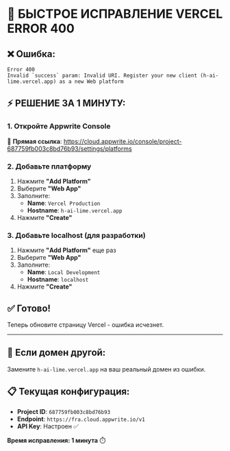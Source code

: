 # 🚨 БЫСТРОЕ ИСПРАВЛЕНИЕ VERCEL ERROR 400

## ❌ Ошибка:
```
Error 400
Invalid `success` param: Invalid URI. Register your new client (h-ai-lime.vercel.app) as a new Web platform
```

## ⚡ РЕШЕНИЕ ЗА 1 МИНУТУ:

### 1. Откройте Appwrite Console
🔗 **Прямая ссылка**: https://cloud.appwrite.io/console/project-687759fb003c8bd76b93/settings/platforms

### 2. Добавьте платформу
1. Нажмите **"Add Platform"**
2. Выберите **"Web App"**
3. Заполните:
   - **Name**: `Vercel Production`
   - **Hostname**: `h-ai-lime.vercel.app`
4. Нажмите **"Create"**

### 3. Добавьте localhost (для разработки)
1. Нажмите **"Add Platform"** еще раз
2. Выберите **"Web App"**
3. Заполните:
   - **Name**: `Local Development`
   - **Hostname**: `localhost`
4. Нажмите **"Create"**

## ✅ Готово!
Теперь обновите страницу Vercel - ошибка исчезнет.

---

## 🔧 Если домен другой:
Замените `h-ai-lime.vercel.app` на ваш реальный домен из ошибки.

## 📋 Текущая конфигурация:
- **Project ID**: `687759fb003c8bd76b93`
- **Endpoint**: `https://fra.cloud.appwrite.io/v1`
- **API Key**: Настроен ✅

**Время исправления: 1 минута** ⏱️
